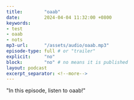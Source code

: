 ```yaml
---
title:        "oaab"
date:         2024-04-04 11:32:00 +0800
keywords:
- test
- oaab
- nots
mp3-url:      "/assets/audio/oaab.mp3"
episode-type: full # or "trailer"
explicit:     "no"
block:        "no" # no means it is published
layout: podcast
excerpt_separator: <!--more-->
---
```

<!--more-->

"In this episode, listen to oaab!"

